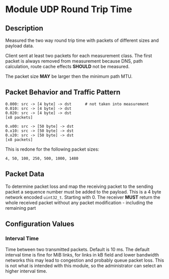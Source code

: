 # Module UDP Round Trip Time

## Description

Measured the two way round trip time with packets of different sizes and
payload data.

Client sent at least two packets for each measurement class. The first
packet is always removed from measurement because DNS, path calculation,
route cache effects **SHOULD** not be measured.

The packet size **MAY** be larger then the minimum path MTU.

## Packet Behavior and Traffic Pattern

```
0.000: src -> [4 byte] -> dst      # not taken into measurement
0.010: src -> [4 byte] -> dst
0.020: src -> [4 byte] -> dst
[x8 packets]

0.x00: src -> [50 byte] -> dst   
0.x10: src -> [50 byte] -> dst
0.x20: src -> [50 byte] -> dst
[x8 packets]
```

This is redone for the following packet sizes:

`4, 50, 100, 250, 500, 1000, 1480`

## Packet Data

To determine packet loss and map the receiving packet to the sending packet a
sequence number must be added to the payload. This is a 4 byte network encoded
`uint32_t`. Starting with 0. The receiver **MUST** return the whole received packet
without any packet modification - including the remaining part

## Configuration Values

### Interval Time

Time between two transmitted packets. Default is 10 ms. The default interval
time is fine for MiB links, for links in kB field and lower bandwidth networks
this may lead to congestion and probably queue packet loss. This is not what is
intended with this module, so the administrator can select an higher interval
time.
